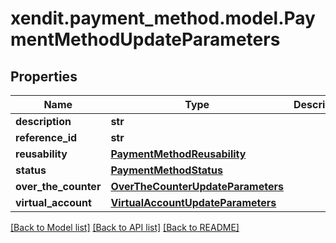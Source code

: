 # xendit.payment_method.model.PaymentMethodUpdateParameters


## Properties
| Name | Type | Description | Notes |
| ------------ | ------------- | ------------- | ------------- |
| **description** | **str** |  | [optional]  |
| **reference_id** | **str** |  | [optional]  |
| **reusability** | [**PaymentMethodReusability**](PaymentMethodReusability.md) |  | [optional]  |
| **status** | [**PaymentMethodStatus**](PaymentMethodStatus.md) |  | [optional]  |
| **over_the_counter** | [**OverTheCounterUpdateParameters**](OverTheCounterUpdateParameters.md) |  | [optional]  |
| **virtual_account** | [**VirtualAccountUpdateParameters**](VirtualAccountUpdateParameters.md) |  | [optional]  |


[[Back to Model list]](../README.md#documentation-for-models) [[Back to API list]](../README.md#documentation-for-api-endpoints) [[Back to README]](../README.md)


